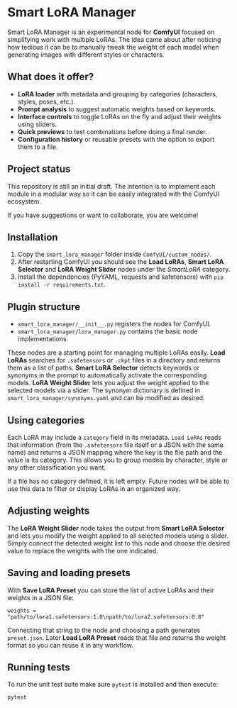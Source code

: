 # Smart LoRA Manager

Smart LoRA Manager is an experimental node for **ComfyUI** focused on simplifying work with multiple LoRAs. The idea came about after noticing how tedious it can be to manually tweak the weight of each model when generating images with different styles or characters.

## What does it offer?

- **LoRA loader** with metadata and grouping by categories (characters, styles, poses, etc.).
- **Prompt analysis** to suggest automatic weights based on keywords.
- **Interface controls** to toggle LoRAs on the fly and adjust their weights using sliders.
- **Quick previews** to test combinations before doing a final render.
- **Configuration history** or reusable presets with the option to export them to a file.

## Project status

This repository is still an initial draft. The intention is to implement each module in a modular way so it can be easily integrated with the ComfyUI ecosystem.

If you have suggestions or want to collaborate, you are welcome!

## Installation

1. Copy the `smart_lora_manager` folder inside `ComfyUI/custom_nodes/`.
2. After restarting ComfyUI you should see the **Load LoRAs**, **Smart LoRA Selector** and **LoRA Weight Slider** nodes under the *SmartLoRA* category.
3. Install the dependencies (PyYAML, requests and safetensors) with `pip install -r requirements.txt`.

## Plugin structure

- `smart_lora_manager/__init__.py` registers the nodes for ComfyUI.
- `smart_lora_manager/lora_manager.py` contains the basic node implementations.

These nodes are a starting point for managing multiple LoRAs easily. **Load LoRAs** searches for `.safetensors` or `.ckpt` files in a directory and returns them as a list of paths. **Smart LoRA Selector** detects keywords or synonyms in the prompt to automatically activate the corresponding models. **LoRA Weight Slider** lets you adjust the weight applied to the selected models via a slider. The synonym dictionary is defined in `smart_lora_manager/synonyms.yaml` and can be modified as desired.

## Using categories

Each LoRA may include a `category` field in its metadata. `Load LoRAs` reads that information (from the `.safetensors` file itself or a JSON with the same name) and returns a JSON mapping where the key is the file path and the value is its category. This allows you to group models by character, style or any other classification you want.

If a file has no category defined, it is left empty. Future nodes will be able to use this data to filter or display LoRAs in an organized way.

## Adjusting weights

The **LoRA Weight Slider** node takes the output from **Smart LoRA Selector** and lets you modify the weight applied to all selected models using a slider. Simply connect the detected weight list to this node and choose the desired value to replace the weights with the one indicated.

## Saving and loading presets

With **Save LoRA Preset** you can store the list of active LoRAs and their weights in a JSON file:

```text
weights = "path/to/lora1.safetensors:1.0\npath/to/lora2.safetensors:0.8"
```

Connecting that string to the node and choosing a path generates `preset.json`. Later **Load LoRA Preset** reads that file and returns the weight format so you can reuse it in any workflow.

## Running tests

To run the unit test suite make sure `pytest` is installed and then execute:

```bash
pytest
```
